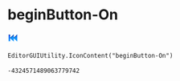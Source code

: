 # beginButton-On
![](/img/beginButton-On.png)

``` CSharp
EditorGUIUtility.IconContent("beginButton-On")
```
```
-4324571489063779742
```
